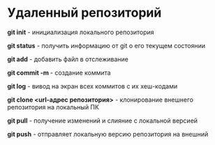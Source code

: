 # Удаленный репозиторий

**git init** - инициализация локального репозитория

**git status** - получить информацию от git о его текущем состоянии

**git add** - добавить файл в отслеживание

**git commit -m <messade>** - создание коммита

**git log** - вивод на экран всех коммитов с их хеш-кодами

**git clone <url-адрес репозитория>** - клонирование внешнего репозитория на локальный ПК

**git pull** - получение изменений и слияние с локальной версией

**git push** - отправляет локальную версию репозитория на внешний